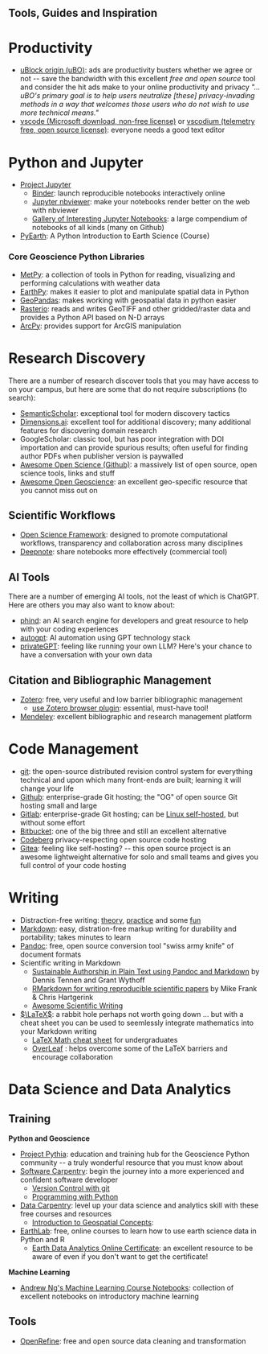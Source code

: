 Tools, Guides and Inspiration
---

# Productivity

* [uBlock origin (uBO)](https://github.com/gorhill/uBlock): ads are productivity busters whether we agree or not -- save the bandwidth with this excellent _free and open source_ tool and consider the hit ads make to your online productivity and privacy _"... uBO's primary goal is to help users neutralize [these] privacy-invading methods in a way that welcomes those users who do not wish to use more technical means."_
* [vscode (Microsoft download, non-free license)](https://code.visualstudio.com) or [vscodium (telemetry free, open source license)](https://vscodium.com): everyone needs a good text editor


# Python and Jupyter

* [Project Jupyter](https://jupyter.org/)
    * [Binder](https://mybinder.org):  launch reproducible notebooks interactively online
    * [Jupyter nbviewer](https://nbviewer.org): make your notebooks render better on the web with nbviewer
    * [Gallery of Interesting Jupyter Notebooks](https://github.com/jupyter/jupyter/wiki#general-topics-in-scientific-computing): a large compendium of notebooks of all kinds (many on Github)
* [PyEarth](https://maggieavery.github.io/PyEarth_EPS88_jupyterbook/intro.html): A Python Introduction to Earth Science (Course)

### Core Geoscience Python Libraries

* [MetPy](https://unidata.github.io/MetPy/latest/): a collection of tools in Python for reading, visualizing and performing calculations with weather data
* [EarthPy](https://earthpy.readthedocs.io/en/latest/index.html): makes it easier to plot and manipulate spatial data in Python
* [GeoPandas](https://geopandas.org/): makes working with geospatial data in python easier
* [Rasterio](https://rasterio.readthedocs.io/en/latest/index.html):  reads and writes GeoTIFF and other gridded/raster data and provides a Python API based on N-D arrays
* [ArcPy](): provides support for ArcGIS manipulation

# Research Discovery

There are a number of research discover tools that you may have access to
on your campus, but here are some that do not require subscriptions (to search):

* [SemanticScholar](https://semanticscholar.org): exceptional tool for modern discovery tactics
* [Dimensions.ai](https://dimensions.ai): excellent tool for additional discovery; many additional features for discovering domain research
* GoogleScholar: classic tool, but has poor integration with DOI importation and can provide spurious results; often useful for finding author PDFs when publisher version is paywalled
* [Awesome Open Science (Github)](https://github.com/ZoranPandovski/awesome-open-science): a massively list of open source, open science tools, links and stuff
* [Awesome Open Geoscience](https://github.com/softwareunderground/awesome-open-geoscience): an excellent geo-specific resource that you cannot miss out on

## Scientific Workflows

* [Open Science Framework](https://osf.io/): designed to promote computational workflows, transparency and collaboration across many disciplines
* [Deepnote](https://deepnote.com/blog/share-jupyter-notebooks): share notebooks more effectively (commercial tool)

## AI Tools

There are a number of emerging AI tools, not the least of which is ChatGPT.  Here are others you may also want to know about:

* [phind](https://www.phind.com/): an AI search engine for developers and great resource to help with your coding experiences
* [autogpt](https://github.com/Significant-Gravitas/Auto-GPT): AI automation using GPT technology stack
* [privateGPT](https://github.com/imartinez/privateGPT): feeling like running your own LLM? Here's your chance to have a conversation with your own data

## Citation and Bibliographic Management

* [Zotero](https://zotero.org): free, very useful and low barrier bibliographic management
    * [use Zotero browser plugin](https://www.zotero.org/download/): essential, must-have tool! 
* [Mendeley](https://mendeley.com): excellent bibliographic and research management platform

# Code Management

* [git](https://git-scm.org): the open-source distributed revision control system for everything technical and upon which many front-ends are built; learning it will change your life
* [Github](https://github.com): enterprise-grade Git hosting; the "OG" of open source Git hosting small and large
* [Gitlab](https://gitlab.com): enterprise-grade Git hosting; can be [Linux self-hosted](https://about.gitlab.com/install/), but without some effort 
* [Bitbucket](https://bitbucket.org/): one of the big three and still an excellent alternative
* [Codeberg](https://codeberg.org/) privacy-respecting open source code hosting
* [Gitea](https://gitea.org): feeling like self-hosting? -- this open source project is an awesome lightweight alternative for solo and small teams and gives you full control of your code hosting

# Writing

* Distraction-free writing: [theory](https://knowledge.wharton.upenn.edu/article/deep-work-the-secret-to-achieving-peak-productivity/), [practice](https://thinkwritten.com/distraction-free-writing/) and some [fun](https://)
* [Markdown](https://www.markdownguide.org/): easy, distration-free markup writing for durability and portability; takes minutes to learn
* [Pandoc](https://pandoc.org): free, open source conversion tool "swiss army knife" of document formats 
* Scientific writing in Markdown
    * [Sustainable Authorship in Plain Text using Pandoc and Markdown](https://programminghistorian.org/en/lessons/sustainable-authorship-in-plain-text-using-pandoc-and-markdown) by Dennis Tennen and Grant Wythoff
    * [RMarkdown for writing reproducible scientific papers](https://libscie.github.io/rmarkdown-workshop/handout.html) by Mike Frank & Chris Hartgerink
    * [Awesome Scientific Writing](https://writing-resources.github.io/awesome-scientific-writing/) 
* [$\LaTeX$](https://www.latex-project.org/): a rabbit hole perhaps not worth going down ... but with a cheat sheet you can be used to seemlessly integrate mathematics into your Markdown writing
    * [LaTeX Math cheat sheet](https://joshua.smcvt.edu/undergradmath/undergradmath.pdf) for undergraduates
    * [OverLeaf](https://overleaf.com) : helps overcome some of the LaTeX barriers and encourage collaboration

# Data Science and Data Analytics

## Training

**Python and Geoscience**
* [Project Pythia](https://projectpythia.org): education and training hub for the Geoscience Python community -- a truly wonderful resource that you must know about
* [Software Carpentry](https://softwarecarpetr.org): begin the journey into a more experienced and confident software developer
    * [Version Control with git](https://swcarpentry.github.io/git-novice/)
    * [Programming with Python](https://swcarpentry.github.io/python-novice-inflammation/)
* [Data Carpentry](https://datacarpentry.org/lessons/): level up your data science and analytics skill with these free courses and resources
    * [Introduction to Geospatial Concepts](https://datacarpentry.org/organization-geospatial/index.html):
* [EarthLab](https://www.earthdatascience.org): free, online courses to learn how to use earth science data in Python and R
    * [Earth Data Analytics Online Certificate](https://www.earthdatascience.org/courses/intro-to-earth-data-science/): an excellent resource to be aware of even if you don't want to get the certificate!

**Machine Learning**
* [Andrew Ng's Machine Learning Course Notebooks](https://github.com/jxareas/Machine-Learning-Notebooks): collection of excellent notebooks on introductory machine learning

## Tools
* [OpenRefine](https://openrefine.org): free and open source data cleaning and transformation
